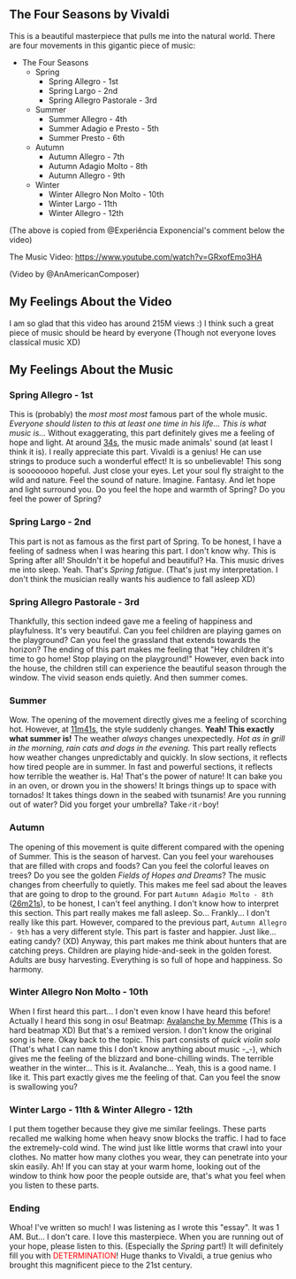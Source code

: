 ## The Four Seasons by Vivaldi

This is a beautiful masterpiece that pulls me into the natural world. There are four movements in this gigantic piece of music:

- The Four Seasons
    - Spring
        - Spring Allegro - 1st
        - Spring Largo - 2nd
        - Spring Allegro Pastorale - 3rd
    - Summer
        - Summer Allegro - 4th
        - Summer Adagio e Presto - 5th
        - Summer Presto - 6th
    - Autumn
        - Autumn Allegro - 7th
        - Autumn Adagio Molto - 8th
        - Autumn Allegro - 9th
    - Winter
        - Winter Allegro Non Molto - 10th
        - Winter Largo - 11th
        - Winter Allegro - 12th

(The above is copied from @Experiência Exponencial's comment below the video)

The Music Video: https://www.youtube.com/watch?v=GRxofEmo3HA

(Video by @AnAmericanComposer)

## My Feelings About the Video
I am so glad that this video has around 215M views :) I think such a great piece of music should be heard by everyone (Though not everyone loves classical music XD)

## My Feelings About the Music
### Spring Allegro - 1st
This is (probably) the _most most most_ famous part of the whole music. _Everyone should listen to this at least one time in his life... This is what music is..._ Without exaggerating, this part definitely gives me a feeling of hope and light. At around [34s](https://youtu.be/GRxofEmo3HA?t=34), the music made animals' sound (at least I think it is). I really appreciate this part. Vivaldi is a genius! He can use strings to produce such a wonderful effect! It is so unbelievable! This song is soooooooo hopeful. Just close your eyes. Let your soul fly straight to the wild and nature. Feel the sound of nature. Imagine. Fantasy. And let hope and light surround you. Do you feel the hope and warmth of Spring? Do you feel the power of Spring?

### Spring Largo - 2nd
This part is not as famous as the first part of Spring. To be honest, I have a feeling of sadness when I was hearing this part. I don't know why. This is Spring after all! Shouldn't it be hopeful and beautiful? Ha. This music drives me into sleep. Yeah. That's _Spring fatigue_. (That's just my interpretation. I don't think the musician really wants his audience to fall asleep XD)

### Spring Allegro Pastorale - 3rd
Thankfully, this section indeed gave me a feeling of happiness and playfulness. It's very beautiful. Can you feel children are playing games on the playground? Can you feel the grassland that extends towards the horizon? The ending of this part makes me feeling that "Hey children it's time to go home! Stop playing on the playground!" However, even back into the house, the children still can experience the beautiful season through the window. The vivid season ends quietly. And then summer comes.

### Summer
Wow. The opening of the movement directly gives me a feeling of scorching hot. However, at [11m41s](https://youtu.be/GRxofEmo3HA?t=11m41s), the style suddenly changes. **Yeah! This exactly what summer is!** The weather _always_ changes unexpectedly. _Hot as in grill in the morning, rain cats and dogs in the evening._ This part really reflects how weather changes unpredictably and quickly. In slow sections, it reflects how tired people are in summer. In fast and powerful sections, it reflects how terrible the weather is. Ha! That's the power of nature! It can bake you in an oven, or drown you in the showers! It brings things up to space with tornados! It takes things down in the seabed with tsunamis! Are you running out of water? Did you forget your umbrella? Take♂it♂boy!

### Autumn
The opening of this movement is quite different compared with the opening of Summer. This is the season of harvest. Can you feel your warehouses that are filled with crops and foods? Can you feel the colorful leaves on trees? Do you see the golden _Fields of Hopes and Dreams_? The music changes from cheerfully to quietly. This makes me feel sad about the leaves that are going to drop to the ground. For part `Autumn Adagio Molto - 8th` ([26m21s](https://youtu.be/GRxofEmo3HA?t=26m21s)), to be honest, I can't feel anything. I don't know how to interpret this section. This part really makes me fall asleep. So... Frankly... I don't really like this part. However, compared to the previous part, `Autumn Allegro - 9th` has a very different style. This part is faster and happier. Just like... eating candy? (XD) Anyway, this part makes me think about hunters that are catching preys. Children are playing hide-and-seek in the golden forest. Adults are busy harvesting. Everything is so full of hope and happiness. So harmony.

### Winter Allegro Non Molto - 10th
When I first heard this part... I don't even know I have heard this before! Actually I heard this song in osu! Beatmap: [Avalanche by Memme](https://osu.ppy.sh/beatmapsets/611095) (This is a hard beatmap XD) But that's a remixed version. I don't know the original song is here. Okay back to the topic. This part consists of _quick violin solo_ (That's what I can name this I don't know anything about music -_-), which gives me the feeling of the blizzard and bone-chilling winds. The terrible weather in the winter... This is it. Avalanche... Yeah, this is a good name. I like it. This part exactly gives me the feeling of that. Can you feel the snow is swallowing you?

### Winter Largo - 11th & Winter Allegro - 12th
I put them together because they give me similar feelings. These parts recalled me walking home when heavy snow blocks the traffic. I had to face the extremely-cold wind. The wind just like little worms that crawl into your clothes. No matter how many clothes you wear, they can penetrate into your skin easily. Ah! If you can stay at your warm home, looking out of the window to think how poor the people outside are, that's what you feel when you listen to these parts.

### Ending
Whoa! I've written so much! I was listening as I wrote this "essay". It was 1 AM. But... I don't care. I love this masterpiece. When you are running out of your hope, please listen to this. (Especially the _Spring_ part!) It will definitely fill you with <span style="color:red">DETERMINATION</span>! Huge thanks to Vivaldi, a true genius who brought this magnificent piece to the 21st century.
